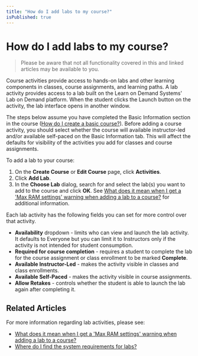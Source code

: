```yaml
---
title: "How do I add labs to my course?"
isPublished: true
---
```


# How do I add labs to my course?

> Please be aware that not all functionality covered in this and linked articles may be available to you. 

Course activities provide access to hands-on labs and other learning components in classes, course assignments, and learning paths. A lab activity provides access to a lab built on the Learn on Demand Systems' Lab on Demand platform. When the student clicks the Launch button on the activity, the lab interface opens in another window. 

The steps below assume you have completed the Basic Information section in the course ([How do I create a basic course?](./overall/create-course.md)). Before adding a course activity, you should select whether the course will available instructor-led and/or available self-paced on the Basic Information tab. This will affect the defaults for visibility of the activities you add for classes and course assignments.

To add a lab to your course:
1. On the **Create Course** or **Edit Course** page, click **Activities**.
1. Click **Add Lab**.
1. In the **Choose Lab** dialog, search for and select the lab(s) you want to add to the course and click **OK**. See [What does it mean when I get a 'Max RAM settings' warning when adding a lab to a course?](max-ram.md) for additional information.

Each lab activity has the following fields you can set for more control over that activity.
- **Availability** dropdown - limits who can view and launch the lab activity. It defaults to Everyone but you can limit it to Instructors only if the activity is not intended for student consumption.
- **Required for course completion** - requires a student to complete the lab for the course assignment or class enrollment to be marked **Complete**.
- **Available Instructor-Led** - makes the activity visible in classes and class enrollments.
- **Available Self-Paced** - makes the activity visible in course assignments.
- **Allow Retakes** - controls whether the student is able to launch the lab again after completing it.

## Related Articles
For more information regarding lab activities, please see:
- [What does it mean when I get a 'Max RAM settings' warning when adding a lab to a course?](max-ram.md)
- [Where do I find the system requirements for labs?](find-system-requirements-for-labs.md)
